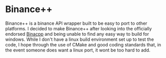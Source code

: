 # Binance++
Binance++ is a binance API wrapper built to be easy to port to other platforms.
I decided to make Binance++ after looking into the officially endorsed [Binacpp](https://github.com/binance-exchange/binacpp) and being unable to find any easy way to build for windows.
While I don't have a linux build environment set up to test the code, I hope through the use of CMake and good coding standards that, in the event someone does want a linux port, it wont be too hard to add.
